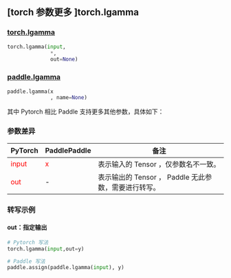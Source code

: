 ## [torch 参数更多 ]torch.lgamma
### [torch.lgamma](https://pytorch.org/docs/stable/generated/torch.lgamma.html?highlight=lgamma#torch.lgamma)

```python
torch.lgamma(input,
              *,
              out=None)
```

### [paddle.lgamma](https://www.paddlepaddle.org.cn/documentation/docs/zh/api/paddle/lgamma_cn.html#lgamma)

```python
paddle.lgamma(x
              , name=None)
```

其中 Pytorch 相比 Paddle 支持更多其他参数，具体如下：
### 参数差异
|    PyTorch        | PaddlePaddle | 备注                                                   |
| ------------- | ------------ | ------------------------------------------------------ |
| <font color='red'> input </font> | <font color='red'> x </font> | 表示输入的 Tensor ，仅参数名不一致。  |
| <font color='red'> out </font> | -  | 表示输出的 Tensor ， Paddle 无此参数，需要进行转写。    |



### 转写示例
#### out：指定输出
```python
# Pytorch 写法
torch.lgamma(input,out=y)

# Paddle 写法
paddle.assign(paddle.lgamma(input), y)
```
